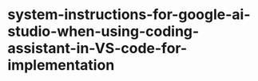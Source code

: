 # system-instructions-for-google-ai-studio-when-using-coding-assistant-in-VS-code-for-implementation